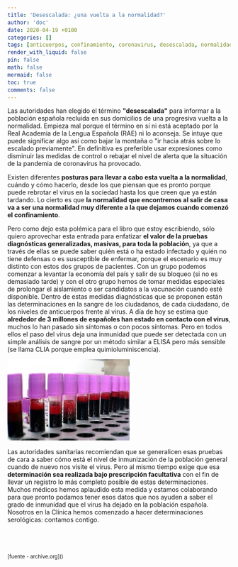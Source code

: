 ```yaml
---
title: 'Desescalada: ¿una vuelta a la normalidad?'
author: 'doc'
date: 2020-04-19 +0100
categories: []
tags: [anticuerpos, confinamiento, coronavirus, desescalada, normalidad, serología, vacunación]
render_with_liquid: false
pin: false
math: false
mermaid: false
toc: true
comments: false
---
```

Las autoridades han elegido el término **"desescalada"** para informar a la población española recluida en sus domicilios de una progresiva vuelta a la normalidad. Empieza mal porque el término en sí ni está aceptado por la Real Academia de la Lengua Española (RAE) ni lo aconseja. Se intuye que puede significar algo así como bajar la montaña o "ir hacia atrás sobre lo escalado previamente". En definitiva es preferible usar expresiones como disminuir las medidas de control o rebajar el nivel de alerta que la situación de la pandemia de coronavirus ha provocado.  

Existen diferentes **posturas para llevar a cabo esta vuelta a la normalidad**, cuándo y cómo hacerlo, desde los que piensan que es pronto porque puede rebrotar el virus en la sociedad hasta los que creen que ya están tardando. Lo cierto es que **la normalidad que encontremos al salir de casa va a ser una normalidad muy diferente a la que dejamos cuando comenzó el confinamiento**.  

Pero como dejo esta polémica para el libro que estoy escribiendo, sólo quiero aprovechar esta entrada para enfatizar **el valor de la pruebas diagnósticas generalizadas, masivas, para toda la población**, ya que a través de ellas se puede saber quién está o ha estado infectado y quién no tiene defensas o es susceptible de enfermar, porque el escenario es muy distinto con estos dos grupos de pacientes. Con un grupo podemos comenzar a levantar la economía del país y salir de su bloqueo (si no es demasiado tarde) y con el otro grupo hemos de tomar medidas especiales de prolongar el aislamiento o ser candidatos a la vacunación cuando esté disponible. Dentro de estas medidas diagnósticas que se proponen están las determinaciones en la sangre de los ciudadanos, de cada ciudadano, de los niveles de anticuerpos frente al virus. A día de hoy se estima que **alrededor de 3 millones de españoles han estado en contacto con el virus**, muchos lo han pasado sin síntomas o con pocos síntomas. Pero en todos ellos el paso del virus deja una inmunidad que puede ser detectada con un simple análisis de sangre por un método similar a ELISA pero más sensible (se llama CLIA porque emplea quimioluminiscencia).  

![Detección de anticuerpos mediante quimioluminiscencia (CLIA)](/assets/img/2020-04-19-desescalada-una-vuelta-la-normalidad/CLIA_deteccion_anticuerpos.jpeg)  

Las autoridades sanitarias recomiendan que se generalicen esas pruebas de cara a saber cómo está el nivel de inmunización de la población general cuando de nuevo nos visite el virus. Pero al mismo tiempo exige que esa **determinación sea realizada bajo prescripción facultativa** con el fin de llevar un registro lo más completo posible de estas determinaciones. Muchos médicos hemos aplaudido esta medida y estamos colaborando para que pronto podamos tener esos datos que nos ayuden a saber el grado de inmunidad que el virus ha dejado en la población española. Nosotros en la Clínica hemos comenzado a hacer determinaciones serológicas: contamos contigo.  

<br>
<br>
<br>
<small>[fuente - archive.org]()</small>  
